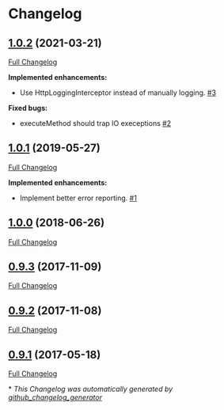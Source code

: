 # Changelog

## [1.0.2](https://github.com/ethauvin/pinboard-poster/tree/1.0.2) (2021-03-21)

[Full Changelog](https://github.com/ethauvin/pinboard-poster/compare/1.0.1...1.0.2)

**Implemented enhancements:**

- Use HttpLoggingInterceptor instead of manually logging. [\#3](https://github.com/ethauvin/pinboard-poster/issues/3)

**Fixed bugs:**

- executeMethod should trap IO execeptions [\#2](https://github.com/ethauvin/pinboard-poster/issues/2)

## [1.0.1](https://github.com/ethauvin/pinboard-poster/tree/1.0.1) (2019-05-27)

[Full Changelog](https://github.com/ethauvin/pinboard-poster/compare/1.0.0...1.0.1)

**Implemented enhancements:**

- Implement better error reporting. [\#1](https://github.com/ethauvin/pinboard-poster/issues/1)

## [1.0.0](https://github.com/ethauvin/pinboard-poster/tree/1.0.0) (2018-06-26)

[Full Changelog](https://github.com/ethauvin/pinboard-poster/compare/0.9.3...1.0.0)

## [0.9.3](https://github.com/ethauvin/pinboard-poster/tree/0.9.3) (2017-11-09)

[Full Changelog](https://github.com/ethauvin/pinboard-poster/compare/0.9.2...0.9.3)

## [0.9.2](https://github.com/ethauvin/pinboard-poster/tree/0.9.2) (2017-11-08)

[Full Changelog](https://github.com/ethauvin/pinboard-poster/compare/0.9.1...0.9.2)

## [0.9.1](https://github.com/ethauvin/pinboard-poster/tree/0.9.1) (2017-05-18)

[Full Changelog](https://github.com/ethauvin/pinboard-poster/compare/2ee3568e40114e19b0956ea7d12c071d5c49b0d5...0.9.1)



\* *This Changelog was automatically generated by [github_changelog_generator](https://github.com/github-changelog-generator/github-changelog-generator)*
